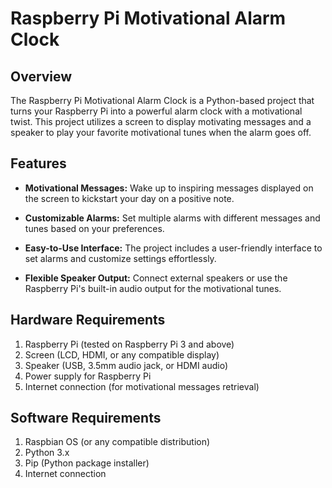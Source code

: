 # Raspberry Pi Motivational Alarm Clock

## Overview

The Raspberry Pi Motivational Alarm Clock is a Python-based project that turns your Raspberry Pi into a powerful alarm clock with a motivational twist. This project utilizes a screen to display motivating messages and a speaker to play your favorite motivational tunes when the alarm goes off.

## Features

- **Motivational Messages:** Wake up to inspiring messages displayed on the screen to kickstart your day on a positive note.

- **Customizable Alarms:** Set multiple alarms with different messages and tunes based on your preferences.

- **Easy-to-Use Interface:** The project includes a user-friendly interface to set alarms and customize settings effortlessly.

- **Flexible Speaker Output:** Connect external speakers or use the Raspberry Pi's built-in audio output for the motivational tunes.

## Hardware Requirements

1. Raspberry Pi (tested on Raspberry Pi 3 and above)
2. Screen (LCD, HDMI, or any compatible display)
3. Speaker (USB, 3.5mm audio jack, or HDMI audio)
4. Power supply for Raspberry Pi
5. Internet connection (for motivational messages retrieval)

## Software Requirements

1. Raspbian OS (or any compatible distribution)
2. Python 3.x
3. Pip (Python package installer)
4. Internet connection
